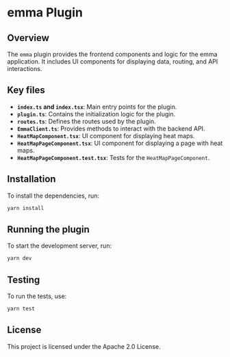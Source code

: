 # emma Plugin

## Overview

The `emma` plugin provides the frontend components and logic for the emma application. It includes UI components for displaying data, routing, and API interactions.

## Key files

- **`index.ts` and `index.tsx`**: Main entry points for the plugin.
- **`plugin.ts`**: Contains the initialization logic for the plugin.
- **`routes.ts`**: Defines the routes used by the plugin.
- **`EmmaClient.ts`**: Provides methods to interact with the backend API.
- **`HeatMapComponent.tsx`**: UI component for displaying heat maps.
- **`HeatMapPageComponent.tsx`**: UI component for displaying a page with heat maps.
- **`HeatMapPageComponent.test.tsx`**: Tests for the `HeatMapPageComponent`.

## Installation

To install the dependencies, run:

```sh
yarn install
```

## Running the plugin

To start the development server, run:

```sh
yarn dev
```

## Testing

To run the tests, use:

```sh
yarn test
```

## License

This project is licensed under the Apache 2.0 License.
